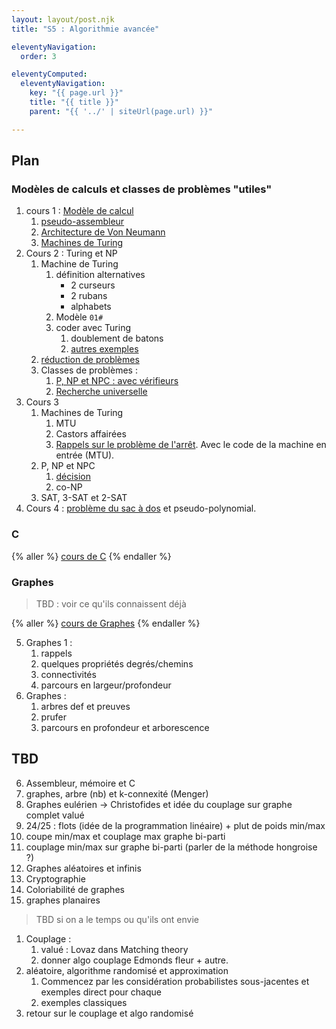 ```yaml
---
layout: layout/post.njk 
title: "S5 : Algorithmie avancée"

eleventyNavigation:
  order: 3

eleventyComputed:
  eleventyNavigation:
    key: "{{ page.url }}"
    title: "{{ title }}"
    parent: "{{ '../' | siteUrl(page.url) }}"

---
```


## Plan

### Modèles de calculs et classes de problèmes "utiles"

1. cours 1 : [Modèle de calcul](/cours/algorithmie/#modèle-calculs)
   1. [pseudo-assembleur](/cours/algorithmie/exécuter-code/pseudo-assembleur/)
   2. [Architecture de Von Neumann](/cours/algorithmie/exécuter-code/von-neumann/)
   3. [Machines de Turing](/cours/algorithmie/machine-turing/)
2. Cours 2 : Turing et NP
   1. Machine de Turing
      1. définition alternatives
         - 2 curseurs
         - 2 rubans
         - alphabets
      2. Modèle `01#`
      3. coder avec Turing
         1. doublement de batons
         2. [autres exemples](https://courses.cs.washington.edu/courses/cse431/14sp/scribes/lec3.pdf)
   2. [réduction de problèmes](/cours/algorithmie/problème-réduction/)
   3. Classes de problèmes :
      1. [P, NP et NPC : avec vérifieurs](/cours/algorithmie/problèmes-NP/)
      2. [Recherche universelle](/cours/algorithmie/recherche-universelle/)
3. Cours 3
   1. Machines de Turing
      1. MTU
      2. Castors affairées
      3. [Rappels sur le problème de l'arrêt](/cours/algorithmie/bases-théoriques/arrêt-rice/). Avec le code de la machine en entrée (MTU).
   2. P, NP et NPC
      1. [décision](/cours/algorithmie/décision-problèmes/)
      2. co-NP
   3. SAT, 3-SAT et 2-SAT
4. Cours 4 : [problème du sac à dos](/cours/algorithmie/problème-sac-à-dos/) et pseudo-polynomial.

### C

{% aller %}
[cours de C](/cours/système/langage-c/)
{% endaller %}

### Graphes

> TBD : voir ce qu'ils connaissent déjà

{% aller %}
[cours de Graphes](/cours/graphes/)
{% endaller %}

5. Graphes 1 :
   1. rappels
   2. quelques propriétés degrés/chemins
   3. connectivités
   4. parcours en largeur/profondeur
6. Graphes : 
   1. arbres def et preuves
   2. prufer
   3. parcours en profondeur et arborescence


## TBD

6.  Assembleur, mémoire et C
7.  graphes, arbre (nb) et k-connexité (Menger)
8.  Graphes eulérien -> Christofides et idée du couplage sur graphe complet valué
9.  24/25 : flots (idée de la programmation linéaire) + plut de poids min/max
10. coupe min/max et couplage max graphe bi-parti
11. couplage min/max sur graphe bi-parti (parler de la méthode hongroise ?)
12. Graphes aléatoires et infinis
13. Cryptographie
14. Coloriabilité de graphes
15. graphes planaires

> TBD si on a le temps ou qu'ils ont envie

1. Couplage :
    1. valué : Lovaz dans Matching theory
    2. donner algo couplage Edmonds fleur + autre.
2. aléatoire, algorithme randomisé et approximation
    1. Commencez par les considération probabilistes sous-jacentes et exemples direct pour chaque
    2. exemples classiques
3. retour sur le couplage et algo randomisé
